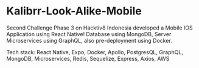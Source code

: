 # Kalibrr-Look-Alike-Mobile
Second Challenge Phase 3 on Hacktiv8 Indonesia developed a Mobile IOS Application using React Native!
Database using MongoDB, Server Microservices using GraphQL, also pre-deployment using Docker. 

Tech stack: React Native, Expo, Docker, Apollo, PostgresQL, GraphQL, MongoDB, Microservices, Redis, Sequelize, Express, Axios, AWS


